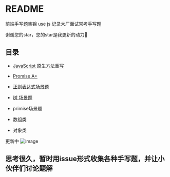 # README

前端手写题集锦 use js 记录大厂面试常考手写题

谢谢您的star，您的star是我更新的动力🥳

## 目录

- [JavaScript 原生方法重写](./JavaScript%20%E5%8E%9F%E7%94%9F%E6%96%B9%E6%B3%95%E9%87%8D%E5%86%99.md)
- [Promise A+](./Promise%20A%2B.md)
- [正则表达式场景题](./正则表达式场景题.md)

- [树 场景题](./【完结】树专题.md)

- primise场景题

- 数组类

- 对象类

更新中
![image](https://user-images.githubusercontent.com/73089592/194744593-1e9e95d2-2975-42d0-9751-5c9ee24232fb.png)


## 思考很久，暂时用issue形式收集各种手写题，并让小伙伴们讨论题解

